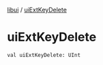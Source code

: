 [libui](README.md) / [uiExtKeyDelete](ui-ext-key-delete.md)

# uiExtKeyDelete

`val uiExtKeyDelete: UInt`
